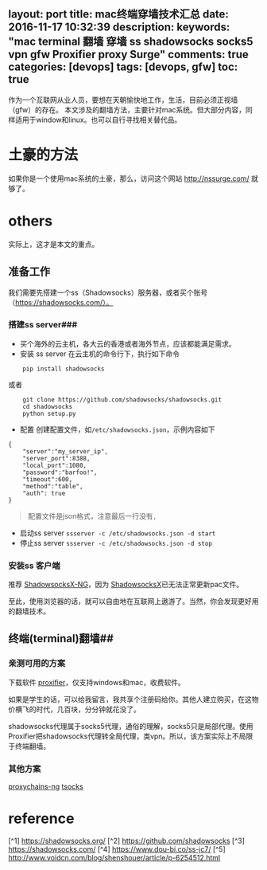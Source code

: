 layout: port
title: mac终端穿墙技术汇总
date: 2016-11-17 10:32:39
description:
keywords: "mac terminal 翻墙 穿墙 ss shadowsocks socks5 vpn gfw Proxifier proxy Surge"
comments: true
categories: [devops]
tags: [devops, gfw]
toc: true
---
作为一个互联网从业人员，要想在天朝愉快地工作，生活，目前必须正视墙（gfw）的存在。
本文涉及的翻墙方法，主要针对mac系统。但大部分内容，同样适用于window和linux。也可以自行寻找相关替代品。
<!--more -->

# 土豪的方法 #
如果你是一个使用mac系统的土豪，那么，访问这个网站 http://nssurge.com/ 就够了。

# others #
实际上，这才是本文的重点。

## 准备工作 ##
我们需要先搭建一个ss（Shadowsocks）服务器，或者买个账号（https://shadowsocks.com/）。

### 搭建ss server###
* 买个海外的云主机，各大云的香港或者海外节点，应该都能满足需求。
* 安装 ss server
在云主机的命令行下，执行如下命令
```
    pip install shadowsocks
```
或者
```
    git clone https://github.com/shadowsocks/shadowsocks.git
    cd shadowsocks
    python setup.py
```
* 配置
创建配置文件，如`/etc/shadowsocks.json`，示例内容如下
```
{
    "server":"my_server_ip",
    "server_port":8388,
    "local_port":1080,
    "password":"barfoo!",
    "timeout":600,
    "method":"table",
    "auth": true
}
```
> 配置文件是json格式，注意最后一行没有`,`

* 启动ss server
`ssserver -c /etc/shadowsocks.json -d start`
* 停止ss server
`
ssserver -c /etc/shadowsocks.json -d stop
`

### 安装ss 客户端 ###
推荐 [ShadowsocksX-NG](https://github.com/shadowsocks/ShadowsocksX-NG)，因为 [ShadowsocksX](https://github.com/shadowsocks/shadowsocks-iOS/releases)已无法正常更新pac文件。

至此，使用浏览器的话，就可以自由地在互联网上遨游了。当然，你会发现更好用的翻墙技术。

## 终端(terminal)翻墙##

### 亲测可用的方案 ###
下载软件 [proxifier](https://www.proxifier.com/download.htm)，仅支持windows和mac，收费软件。

如果是学生的话，可以给我留言，我共享个注册码给你。其他人建立购买，在这物价横飞的时代，几百块，分分钟就花没了。

shadowsocks代理属于socks5代理，通俗的理解，socks5只是局部代理。使用Proxifier把shadowsocks代理转全局代理，类vpn。所以，该方案实际上不局限于终端翻墙。
### 其他方案 ###

[proxychains-ng](https://eliyar.biz/proxy-for-mac-terminal/)
[tsocks](https://mba811.gitbooks.io/web-study/content/fq/fq3.html)


# reference #
[^1] https://shadowsocks.org/
[^2] https://github.com/shadowsocks
[^3] https://shadowsocks.com/
[^4] https://www.dou-bi.co/ss-jc7/
[^5] http://www.voidcn.com/blog/shenshouer/article/p-6254512.html
